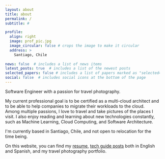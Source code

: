 ```yaml
---
layout: about
title: about
permalink: /
subtitle: #

profile:
  align: right
  image: prof_pic.jpg
  image_circular: false # crops the image to make it circular
  address: >
    Santiago, Chile
    
news: false  # includes a list of news items
latest_posts: true  # includes a list of the newest posts
selected_papers: false # includes a list of papers marked as "selected={true}"
social: false  # includes social icons at the bottom of the page
---
```


Software Engineer with a passion for travel photography.

My current professional goal is to be certified as a multi-cloud architect and to be able to help companies to migrate their workloads to the cloud.
Among multiple passions, I love to travel and take pictures of the places I visit. I also enjoy reading and learning about new technologies constantly, such as Machine Learning, Cloud Computing, and Software Architecture.

I'm currently based in Santiago, Chile, and not open to relocation for the time being.

On this website, you can find my [resume](/cv), [tech guide posts](/blog) both in English and Spanish, and my travel photography portfolio.
